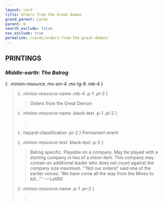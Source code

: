 ```yaml
---
layout: card
title: Orders from the Great Demon
grand_parent: Cards
parent: O
search_exclude: false
nav_exclude: true
permalink: /cards/orders-from-the-great-demon/
---
```


## PRINTINGS


### _Middle-earth: The Balrog_

{: .minion-resource .mx-sm-4 .mx-lg-8 .mb-4 }
> {: .minion-resource-name .mb-4 .p-1 .pl-2 }
> > <div class="hazard-mp"></div>
> > <div class="card-name">Orders from the Great Demon</div>
>
> {: .minion-resource-name .black-text .p-1 .pl-2 }
> > &nbsp;
>
> {: .hazard-classification .pr-2 }
> Permanent-event
>
> {: .minion-resource-text .black-text .p-2 }
> > Balrog specific. Playable on a company. May be played with a starting company in lieu of a minor item. This company may contain an additional leader who does not count against the company size maximum.  "'Not our orders!' said one of the earlier voices. 'We have come all the way from the Mines to kill...'" ---LotRIII 
> 
> {: .minion-resource-name .p-1 .pr-2 }
> > <div class="card-shield"></div>
> > <div class="card-corruption-white">&nbsp;</div>
